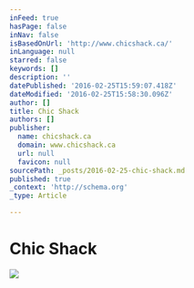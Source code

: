 ```yaml
---
inFeed: true
hasPage: false
inNav: false
isBasedOnUrl: 'http://www.chicshack.ca/'
inLanguage: null
starred: false
keywords: []
description: ''
datePublished: '2016-02-25T15:59:07.418Z'
dateModified: '2016-02-25T15:58:30.096Z'
author: []
title: Chic Shack
authors: []
publisher:
  name: chicshack.ca
  domain: www.chicshack.ca
  url: null
  favicon: null
sourcePath: _posts/2016-02-25-chic-shack.md
published: true
_context: 'http://schema.org'
_type: Article

---
```

# Chic Shack
![](http://www.chicshack.ca/images/index_04.png)